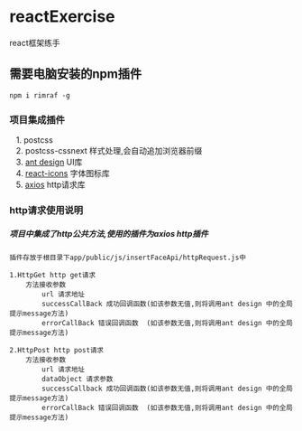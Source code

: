 # reactExercise
react框架练手

## 需要电脑安装的npm插件
    npm i rimraf -g
    
### 项目集成插件
    1. postcss  
    2. postcss-cssnext 样式处理,会自动追加浏览器前缀  
    3. [ant design](https://ant.design/docs/react/introduce-cn) UI库  
    4. [react-icons](https://github.com/gorangajic/react-icons) 字体图标库  
    5. [axios](https://github.com/axios/axios) http请求库

### http请求使用说明

##### 项目中集成了http公共方法,使用的插件为axios http插件
    插件存放于根目录下app/public/js/insertFaceApi/httpRequest.js中
    
    1.HttpGet http get请求
        方法接收参数
            url 请求地址
            successCallBack 成功回调函数(如该参数无值,则将调用ant design 中的全局提示message方法)
            errorCallBack 错误回调函数  (如该参数无值,则将调用ant design 中的全局提示message方法)
    
    2.HttpPost http post请求
        方法接收参数
            url 请求地址
            dataObject 请求参数
            successCallback 成功回调函数(如该参数无值,则将调用ant design 中的全局提示message方法)
            errorCallBack 错误回调函数  (如该参数无值,则将调用ant design 中的全局提示message方法)